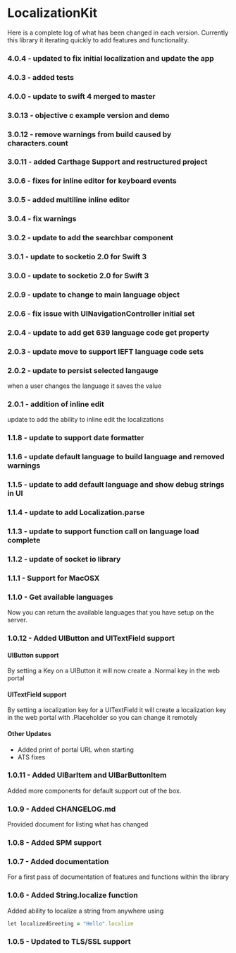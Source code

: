 # LocalizationKit
Here is a complete log of what has been changed in each version. Currently this library it iterating quickly to add features and functionality.
### 4.0.4 - updated to fix initial localization and update the app
### 4.0.3 - added tests
### 4.0.0 - update to swift 4 merged to master
### 3.0.13 - objective c example version  and demo
### 3.0.12 - remove warnings from build caused by characters.count
### 3.0.11 - added Carthage Support and restructured project
### 3.0.6 - fixes for inline editor for keyboard events
### 3.0.5 - added multiline inline editor
### 3.0.4 - fix warnings
### 3.0.2 - update to add the searchbar component
### 3.0.1 - update to socketio 2.0 for Swift 3
### 3.0.0 - update to socketio 2.0 for Swift 3
### 2.0.9 - update to change to main language object
### 2.0.6 - fix issue with UINavigationController initial set
### 2.0.4 - update to add get 639 language code get property
### 2.0.3 - update move to support IEFT language code sets
### 2.0.2 - update to persist selected langauge
when a user changes the language it saves the value
### 2.0.1 - addition of inline edit
update to add the ability to inline edit the localizations
### 1.1.8 - update to support date formatter
### 1.1.6 - update default language to build language and removed warnings
### 1.1.5 - update to add default language and show debug strings in UI
### 1.1.4 - update to add Localization.parse
### 1.1.3 - update to support function call on language load complete
### 1.1.2 - update of socket io library
### 1.1.1 - Support for MacOSX

### 1.1.0 - Get available languages
Now you can return the available languages that you have setup on the server.

### 1.0.12 - Added UIButton and UITextField support
#### UIButton support
By setting a Key on a UIButton it will now create a .Normal key in the web portal
#### UITextField support
By setting a localization key for a UITextField it will create a localization key in the web portal with .Placeholder so you can change it remotely
#### Other Updates
- Added print of portal URL when starting
- ATS fixes

### 1.0.11 - Added UIBarItem and UIBarButtonItem
Added more components for default support out of the box.

### 1.0.9 - Added CHANGELOG.md
Provided document for listing what has changed

### 1.0.8 - Added SPM support

### 1.0.7 - Added documentation
For a first pass of documentation of features and functions within the library

### 1.0.6 - Added String.localize function
Added ability to localize a string from anywhere using 
```ruby
let localizedGreeting = "Hello".localize
```
### 1.0.5 - Updated to TLS/SSL support
